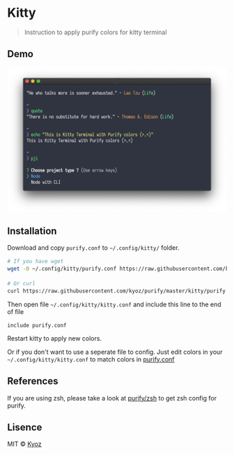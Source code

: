 # Kitty
> Instruction to apply purify colors for kitty terminal

## Demo

<p align="center">
  <img src="../demo/kitty.png" width="800px">
</p>

## Installation

Download and copy `purify.conf` to `~/.config/kitty/` folder.

```sh
# If you have wget
wget -O ~/.config/kitty/purify.conf https://raw.githubusercontent.com/kyoz/purify/master/kitty/purify.conf

# Or curl
curl https://raw.githubusercontent.com/kyoz/purify/master/kitty/purify.conf --o ~/.config/kitty/purify.conf 
```

Then open file `~/.config/kitty/kitty.conf` and include this line to the end of file

```
include purify.conf
```

Restart kitty to apply new colors.

Or if you don't want to use a seperate file to config. Just edit colors in your `~/.config/kitty/kitty.conf` to match colors in [purify.conf](./purify.conf)

## References

If you are using zsh, please take a look at [purify/zsh](https://github.com/kyoz/purify/tree/master/zsh) to get zsh config for purify.

## Lisence
MIT © [Kyoz](mailto:banminkyoz@gmail.com)

